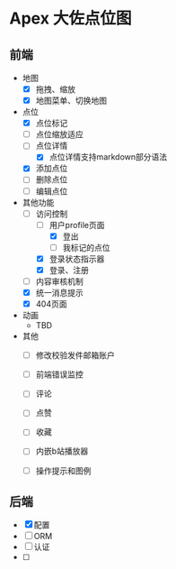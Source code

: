# Apex 大佐点位图

## 前端

- 地图
  - [x] 拖拽、缩放
  - [x] 地图菜单、切换地图
- 点位
  - [x] 点位标记
  - [ ] 点位缩放适应
  - [ ] 点位详情
    - [x] 点位详情支持markdown部分语法
  - [x] 添加点位
  - [ ] 删除点位
  - [ ] 编辑点位
- 其他功能
  - [ ] 访问控制
    - [ ] 用户profile页面
      - [x] 登出
      - [ ] 我标记的点位
    - [x] 登录状态指示器
    - [x] 登录、注册
  - [ ] 内容审核机制
  - [x] 统一消息提示
  - [x] 404页面
- 动画
  - TBD
- 其他
  - [ ] 修改校验发件邮箱账户
  - [ ] 前端错误监控
  - [ ] 评论
  - [ ] 点赞
  - [ ] 收藏
  - [ ] 内嵌b站播放器
  - [ ] 操作提示和图例



## 后端

- [x] 配置
- [ ] ORM
- [ ] 认证
- [ ] 
